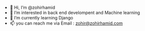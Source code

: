 - 👋 Hi, I’m @zohirhamid
- 👀 I’m interested in back end develompent and Machine learning
- 🌱 I’m currently learning Django
- 📫 you can reach me via Email : zohir@zohirhamid.com
